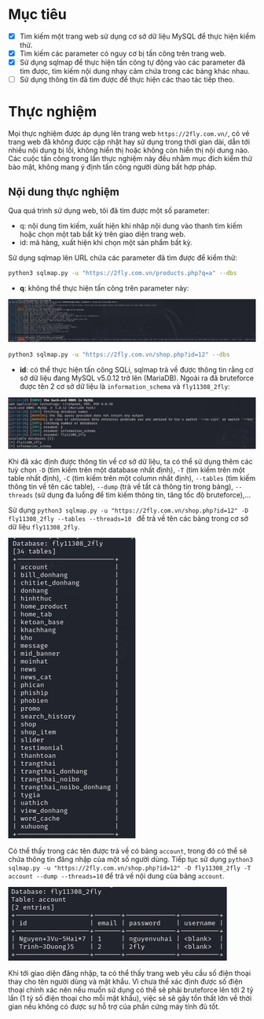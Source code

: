 # Mục tiêu
- [x] Tìm kiếm một trang web sử dụng cơ sở dữ liệu MySQL để thực hiện kiểm thử.
- [x] Tìm kiếm các parameter có nguy cơ bị tấn công trên trang web.
- [x] Sử dụng sqlmap để thực hiện tấn công tự động vào các parameter đã tìm được, tìm kiếm nội dung nhạy cảm chứa trong các bảng khác nhau. 
- [ ] Sử dụng thông tin đã tìm được để thực hiện các thao tác tiếp theo.

# Thực nghiệm
Mọi thực nghiệm được áp dụng lên trang web `https://2fly.com.vn/`, có vẻ trang web đã không được cập nhật hay sử dụng trong thời gian dài, dẫn tới nhiều nội dung bị lỗi, không hiển thị hoặc không còn hiển thị nội dung nào. Các cuộc tấn công trong lần thực nghiệm này đều nhằm mục đích kiểm thử bảo mật, không mang ý định tấn công người dùng bất hợp pháp.

## Nội dung thực nghiệm

Qua quá trình sử dụng web, tôi đã tìm được một số parameter:
- q: nội dung tìm kiếm, xuất hiện khi nhập nội dung vào thanh tìm kiếm hoặc chọn một tab bất kỳ trên giao diện trang web.
- id: mã hàng, xuất hiện khi chọn một sản phẩm bất kỳ.

Sử dụng sqlmap lên URL chứa các parameter đã tìm được để kiểm thử:

```bash
python3 sqlmap.py -u "https://2fly.com.vn/products.php?q=a" --dbs
```

- **q**: không thể thực hiện tấn công trên parameter này:

![alt text](images/6.png)

```bash
python3 sqlmap.py -u "https://2fly.com.vn/shop.php?id=12" --dbs
```

- **id**: có thể thực hiện tấn công SQLi, sqlmap trả về được thông tin rằng cơ sở dữ liệu đang MySQL v5.0.12 trở lên (MariaDB). Ngoài ra đã bruteforce được tên 2 cơ sở dữ liệu là `information_schema` và `fly11308_2fly`:

![alt text](images/7.png)

Khi đã xác định được thông tin về cơ sở dữ liệu, ta có thể sử dụng thêm các tuỳ chọn `-D` (tìm kiếm trên một database nhất định), `-T` (tìm kiếm trên một table nhất định), `-C` (tìm kiếm trên một column nhất định), `--tables` (tìm kiếm thông tin về tên các table), `--dump` (trả về tất cả thông tin trong bảng), `--threads` (sử dụng đa luồng để tìm kiếm thông tin, tăng tốc độ bruteforce),...

Sử dụng `python3 sqlmap.py -u "https://2fly.com.vn/shop.php?id=12" -D fly11308_2fly --tables --threads=10 ` để trả về tên các bảng trong cơ sở dữ liệu `fly11308_2fly`.

![alt text](images/8.png)

Có thể thấy trong các tên được trả về có bảng `account`, trong đó có thể sẽ chứa thông tin đăng nhập của một số người dùng. Tiếp tục sử dụng `python3 sqlmap.py -u "https://2fly.com.vn/shop.php?id=12" -D fly11308_2fly -T account --dump --threads=10` để trả về nội dung của bảng `account`.

![alt text](images/9.png)

Khi tới giao diện đăng nhập, ta có thể thấy trang web yêu cầu số điện thoại thay cho tên người dùng và mật khẩu. Vì chưa thể xác định được số điện thoại chính xác nên nếu muốn sử dụng có thể sẽ phải bruteforce lên tới 2 tỷ lần (1 tỷ số điện thoại cho mỗi mật khẩu), việc sẽ sẽ gây tổn thất lớn về thời gian nếu không có được sự hỗ trợ của phần cứng máy tính đủ tốt.